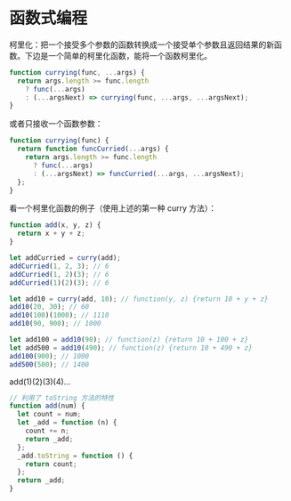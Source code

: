 # 函数式编程

柯里化：把一个接受多个参数的函数转换成一个接受单个参数且返回结果的新函数。下边是一个简单的柯里化函数，能将一个函数柯里化。

```js
function currying(func, ...args) {
  return args.length >= func.length
    ? func(...args)
    : (...argsNext) => currying(func, ...args, ...argsNext);
}
```

或者只接收一个函数参数：

```js
function currying(func) {
  return function funcCurried(...args) {
    return args.length >= func.length
      ? func(...args)
      : (...argsNext) => funcCurried(...args, ...argsNext);
  };
}
```

看一个柯里化函数的例子（使用上述的第一种 curry 方法）：

```js
function add(x, y, z) {
  return x + y + z;
}

let addCurried = curry(add);
addCurried(1, 2, 3); // 6
addCurried(1, 2)(3); // 6
addCurried(1)(2)(3); // 6

let add10 = curry(add, 10); // function(y, z) {return 10 + y + z}
add10(20, 30); // 60
add10(100)(1000); // 1110
add10(90, 900); // 1000

let add100 = add10(90); // function(z) {return 10 + 100 + z}
let add500 = add10(490); // function(z) {return 10 + 490 + z}
add100(900); // 1000
add500(500); // 1400
```

add(1)(2)(3)(4)…

```js
// 利用了 toString 方法的特性
function add(num) {
  let count = num;
  let _add = function (n) {
    count += n;
    return _add;
  };
  _add.toString = function () {
    return count;
  };
  return _add;
}
```
